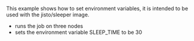 This example shows how to set environment variables, it is intended to be used with the jisto/sleeper image.
* runs the job on three nodes
* sets the environment variable SLEEP_TIME to be 30
